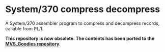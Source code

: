 # System/370 compress decompress
A System/370 assembler program to compress and decompress records, callable from PL/I.

**This repository is now obsolete. The contents has been ported to the [MVS_Goodies repository](https://github.com/GerardWassink/MVS_Goodies).**


